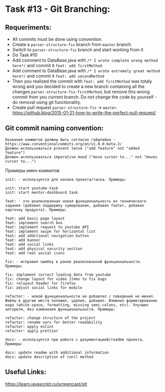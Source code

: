 # Task \#13 - Git Branching: 

## Requeriments:
- All commits must be done using convention.
- Create a `parser-structure-fix` branch from `master` branch
- Switch to `parser-structure-fix` branch and start working from it
- Do Task \#10
- Add comment to DataBase.java with `/* I wrote complete wrong method here*/` and commit it `feat: add firstMethod`
- Add comment to DataBase.java with `/* I wrote extremely great method here*/` and commit it `feat: add secondMethod`
- Then you realized the commit with `feat: add firstMethod` was totaly wrong and you decided to create a new branch containing all the changes `parser-structure-fix-firstMethod`, but remove this wrong commit from you current branch. Do not change the code by yourself - do removal using git functionality.
- Create pull request `parser-structure-fix` -> `master`.  https://github.blog/2015-01-21-how-to-write-the-perfect-pull-request/

## Git commit naming convention:

    Названия коммитов должны быть согласно гайдлайна - https://www.conventionalcommits.org/en/v1.0.0-beta.2/
    Должен использоваться present tense ("add feature" not "added feature")
    Должен использоваться imperative mood ("move cursor to..." not "moves cursor to...")

Примеры имен коммитов

    init: - используется для начала проекта/таска. Примеры:

    init: start youtube-task
    init: start mentor-dashboard task

    feat: - это реализованная новая функциональность из технического задания (добавил поддержку зумирования, добавил footer, добавил карточку продукта). Примеры:

    feat: add basic page layout
    feat: implement search box 
    feat: implement request to youtube API
    feat: implement swipe for horizontal list
    feat: add additional navigation button
    feat: add banner
    feat: add social links
    feat: add physical security section
    feat: add real social icons

    fix: - исправил ошибку в ранее реализованной функциональности. Примеры:

    fix: implement correct loading data from youtube
    fix: change layout for video items to fix bugs
    fix: relayout header for firefox
    fix: adjust social links for mobile

    refactor: - новой функциональности не добавлял / поведения не менял. Файлы в другие места положил, удалил, добавил. Изменил форматирование кода (white-space, formatting, missing semi-colons, etc). Улучшил алгоритм, без изменения функциональности. Примеры:

    refactor: change structure of the project
    refactor: rename vars for better readability
    refactor: apply eslint
    refactor: apply prettier

    docs: - используется при работе с документацией/readme проекта. Примеры:

    docs: update readme with additional information
    docs: update description of run() method

## Useful Links:
https://learn.javascript.ru/screencast/git
